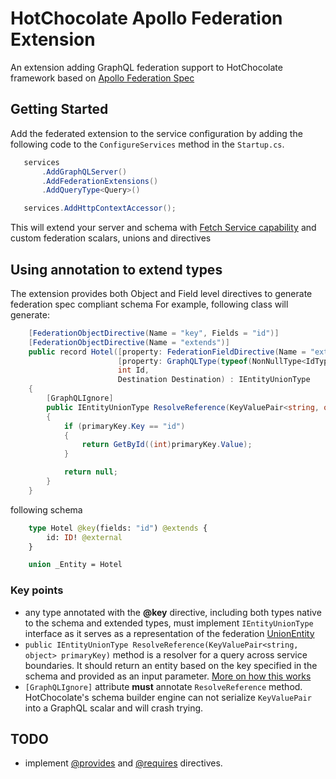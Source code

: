 # HotChocolate Apollo Federation Extension

An extension adding GraphQL federation support to HotChocolate framework based on [Apollo Federation Spec](https://www.apollographql.com/docs/federation/federation-spec/)

## Getting Started

Add the federated extension to the service configuration by adding the following code to the `ConfigureServices` method in the `Startup.cs`. 

 ```c#
    services
        .AddGraphQLServer()
        .AddFederationExtensions()
        .AddQueryType<Query>()

    services.AddHttpContextAccessor();
```

This will extend your server and schema with [Fetch Service capability](https://www.apollographql.com/docs/federation/federation-spec/#fetch-service-capabilities) and custom federation scalars, unions and directives

## Using annotation to extend types

The extension provides both Object and Field level directives to generate federation spec compliant schema
For example, following class will generate:

```c#
    [FederationObjectDirective(Name = "key", Fields = "id")]
    [FederationObjectDirective(Name = "extends")]
    public record Hotel([property: FederationFieldDirective(Name = "external")]
                        [property: GraphQLType(typeof(NonNullType<IdType>))] 
                        int Id, 
                        Destination Destination) : IEntityUnionType
    {
        [GraphQLIgnore]
        public IEntityUnionType ResolveReference(KeyValuePair<string, object> primaryKey)
        {
            if (primaryKey.Key == "id")
            {
                return GetById((int)primaryKey.Value);
            }

            return null;
        }
    }
```

following schema

```graphql
    type Hotel @key(fields: "id") @extends {
        id: ID! @external
    }

    union _Entity = Hotel
```

### Key points

- any type annotated with the **@key** directive, including both types native to the schema and extended types, must implement `IEntityUnionType` interface as it serves as a representation of the federation [UnionEntity](https://www.apollographql.com/docs/federation/federation-spec/#union-_entity)
- `public IEntityUnionType ResolveReference(KeyValuePair<string, object> primaryKey)` method is a resolver for a query across service boundaries. It should return an entity based on the key specified in the schema and provided as an input parameter. [More on how this works](https://www.apollographql.com/docs/federation/federation-spec/#resolve-requests-for-entities)
- `[GraphQLIgnore]` attribute **must** annotate  `ResolveReference` method. HotChocolate's schema builder engine can not serialize  `KeyValuePair` into a GraphQL scalar and will crash trying.


## TODO

- implement [@provides](https://www.apollographql.com/docs/federation/federation-spec/#provides) and [@requires](https://www.apollographql.com/docs/federation/federation-spec/#requires) directives.
